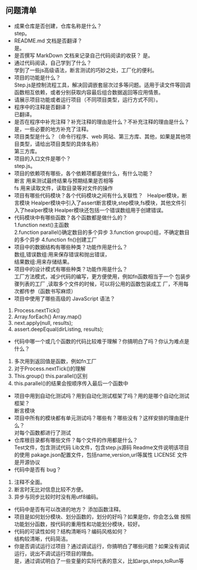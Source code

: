 ## 问题清单

- 成果仓库是否创建，仓库名称是什么？  
step。
- README.md 文档是否翻译？  
是。
- 是否撰写 MarkDown 文档来记录自己代码阅读的收获？
是。  
- 通过代码阅读，自己学到了什么？  
学到了一些js高级语法，断言测试的巧妙之处，工厂化的便利。
- 项目的功能是什么？  
Step.js是控制流程工具，解决回调嵌套层次过多等问题。适用于读文件等回调函数相互依赖，或者分别获取内容最后组合数据返回等应用情景。
- 请展示项目功能或者运行项目（不同项目类型，运行方式不同）。  
- 程序中的注释是否翻译？  
已翻译。
- 是否在程序中补充注释？补充注释的理由是什么？不补充注释的理由是什么？  
是，一些必要的地方补充了注释。
- 项目类型是什么？（命令行程序、web 网站、第三方库、其他，如果是其他项目类型，请给出项目类型的具体名称）  
第三方库。
- 项目的入口文件是哪个？  
step.js。
- 项目的依赖项有哪些，各个依赖项都是做什么，有什么功能？  
断言 用来测试最终结果与预期结果是否相等  
fs 用来读取文件，读取目录等对文件的操作
- 项目有哪些代码模块？各个代码模块之间有什么关联性？  
Healper模块，断言模块
Healper模块中引入了assert断言模块,step模块,fs模块，其他文件引入了healper模块
Healper模块还包括一个错误数组用于创建错误。
- 代码模块中有哪些函数？各个函数都是做什么的？    
 1.function next()主函数  
 2.function parallel()确定数目的多个异步
 3.function group()组，不确定数目的多个异步
 4.function fn()创建工厂
- 项目中的数据结构有哪些种类？功能作用是什么？  
数组,错误数组:用来保存错误和抛出错误，  
结果数组:用来存储结果。    
- 项目中的设计模式有哪些种类？功能作用是什么？   
工厂方法模式，减少代码的编写，更方便使用，例如fn函数相当于一个
包装步骤列表的工厂 ,读取多个文件的时候，可以将公用的函数包装成工
厂，不用每次都传参（函数书写麻烦） 
- 项目中使用了哪些高级的 JavaScript 语法？  
1.	Process.nextTick()
2.	Array.forEach() Array.map()
3.	next.apply(null, results);
4.	assert.deepEqual(dirListing, results);
- 代码中哪一个或几个函数的代码比较难于理解？你搞明白了吗？你认为难点是什么？  
1.	多次用到返回值是函数，例如fn工厂
2.	对于Process.nextTick()的理解
3.	This.group() this.parallel()区别
4.	this.parallel()的结果会按顺序传入最后一个函数中
- 项目中用到自动化测试吗？用到自动化测试框架了吗？用的是哪个自动化测试框架？  
断言模块
- 项目中所有的模块都有单元测试吗？哪些有？哪些没有？这样安排的理由是什么？  
对每个函数都进行了测试
- 仓库根目录都有哪些文件？每个文件的作用都是什么？  
Test文件，包含测试代码
Lib文件，包含step.js源码
Readme文件说明该项目的使用
pakage.json配置文件，包括name,version,url等属性
LICENSE 文件是开源协议
- 代码中是否有 bug？  
1. 注释不全面。  
2. 断言时无比对信息比较不方便。
3. 异步与同步比较时时没有用utf8编码。
- 代码中是否有可以改进的地方？
添加函数注释。 
- 项目是如何划分模块、划分函数的，划分的好吗？如果是你，你会怎么做
按照功能划分函数，按代码的重用性和功能划分模块，较好。
- 代码的可读性如何？结构清晰吗？编码风格如何？  
结构较清晰，代码简洁。  
- 你是否调试运行过项目？通过调试运行，你搞明白了哪些问题？如果没有调试运行，说出不调试运行项目的理由。   
是，通过调试明白了一些变量的实际代表的意义，比如args,steps,toRun等 
  
